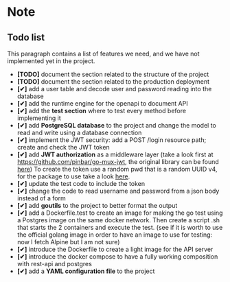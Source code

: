 # Note

## Todo list

This paragraph contains a list of features we need, and we have not implemented yet in the project.

- **[TODO]** document the section related to the structure of the project
- **[TODO]** document the section related to the production deployment
- **[✔︎]** add a user table and decode user and password reading into the database
- **[✔]** add the runtime engine for the openapi to document API
- **[✔︎]** add the **test section** where to test every method before implementing it
- **[✔︎]** add **PostgreSQL database** to the project and change the model to read and write using a database connection
- **[✔︎]** implement the JWT security: add a POST /login resource path; create and check the JWT token
- **[✔︎]** add **JWT authorization** as a middleware layer (take a look first at https://github.com/pinbar/go-mux-jwt,
  the original library can be found [here](https://github.com/dgrijalva/jwt-go))
  To create the token use a random pwd that is a random UUID v4, for the package to use take a look [here](https://pkg.go.dev/github.com/google/uuid#section-readme).
- **[✔]** update the test code to include the token
- **[✔]** change the code to read username and password from a json body instead of a form
- **[✔]** add **goutils** to the project to better format the output
- **[✔]** add a Dockerfile.test to create an image for making the go test using a Postgres image on the same docker
  network. Then create a script .sh that starts the 2 containers and execute the test. (see if it is worth to use the
  official golang image in order to have an image to use for testing: now I fetch Alpine but I am not sure)
- **[✔]** introduce the Dockerfile to create a light image for the API server
- **[✔]** introduce the docker compose to have a fully working composition with rest-api and postgres
- **[✔]** add a **YAML configuration file** to the project